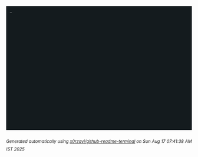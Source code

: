 <div align="justify">
<picture>
    <source media="(prefers-color-scheme: dark)" srcset="./output.gif">
    <source media="(prefers-color-scheme: light)" srcset="./output.gif">
    <img alt="GIFOS" src="output.gif">
</picture>

<sub><i>Generated automatically using [x0rzavi/github-readme-terminal](https://github.com/x0rzavi/github-readme-terminal) on Sun Aug 17 07:41:38 AM IST 2025</i></sub>

<!-- <details>
<summary>More details</summary>

</details> -->
</div>

<!-- Image deletion URL: NONE -->